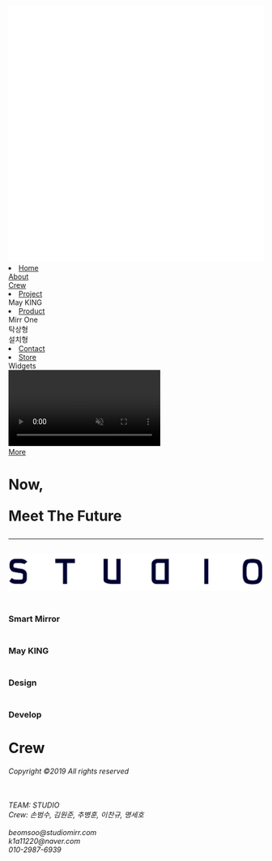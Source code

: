 <!DOCTYPE html>
<html>
<head>
  <meta charset="UTF-8">
  <title>STUDIO</title>
  <meta http-equiv="X-UA-Compatible" content="IE=edge">
  <link rel="stylesheet" href="./css/main.css">
  <link rel="javascript" href="./js/main.js">
</head>
<body>
    <div id="navbar2">
        <div id="logo">
            <img src="./image/logo.png" alt="로고">
        </div>
    </div>
    <div id="navbar">
        <li class="navbar-item">    
            <a href="./main.html">Home</a>
            <div class="hidden-content">
                <div>
                    <a href="#mainbox2">About</a>
                </div>
                <div>
                    <a href="#mainbox4">Crew</a>
                </div>
            </div>
        </li>
        <li class="navbar-item">    
            <a href="./Project.html">Project</a>
            <div class="hidden-content">
                <div>
                    May KING
                </div>
            </div>
        </li>
        <li class="navbar-item">    
            <a href="./Product.html">Product</a>
            <div class="hidden-content">
                <div>
                    Mirr One
                </div>
                <div>
                    탁상형
                </div>
                <div>
                    설치형
                </div>
            </div>
        </li>
        <li class="navbar-item">    
            <a href="./Contact.html">Contact</a>
        </li>         
        <li class="navbar-item">    
            <a href="./Store.html">Store</a>
            <div class="hidden-content">
                <div>
                    Widgets
                </div>
            </div>
        </li> 
    </div>
    <div id="main">
        <video id="movie" autoplay muted loop>
            <source src="./media/main.mp4" type="video/mp4">
        </video>
    </div>
    <div class="mainbox1">
        <a href="./Product.html"><div class="clickbox1">More</div></a>
        <h1 class="box5-content">
            <p><div>Now,</div></p>
            <div>
                Meet The Future
            </div>
            <hr class="hr" align="left">
        </h1>  
    </div>
    <div>
    <div id="mainbox2">
        <img class="centerlogo" src="./image/textlogo.png" alt="로고">
        <div class="mainbox3" id="mirrorBox">
            <h3><br>Smart Mirror</h3>
            <!-- <div class="textcenter1">
                STUDIO는 가정용 스마트미러의<br> 보급을 위해 Mirr One을 개발하였습니다.
            </div> -->
        </div>
        <div class="mainbox3" id="maykingBox">
            <h3><br>May KING</h3>
            <!-- <div class="textcenter1">STUDIO는 사회적 목표를 위해<br> May KING 프로젝트를
                진행하고<br> 있습니다. May KING 프로젝트는<br> 다가오는 4번째 물결 속에서
                정보격차를 줄이고자 하는 STUDIO의 작은 노력 입니다.
            </div> -->
        </div>
        <div class="mainbox3" id="designBox">
            <h3><br>Design</h3>
        </div>
        <div class="mainbox3" id="developBox">
            <h3><br>Develop</h3>
        </div>
    </div>
    <div id="mainbox4">
        <div class="crew"><h1>Crew</h1></div>
        <div id="crew3" class="center">
            <div class='crew2'></div>
            <div class='crew2'></div>
            <div class='crew2'></div>
            <div class='crew2'></div>
            <div class='crew2'></div>
        </div>
    </div>
    <div id="footer">
        <div id="box5">
            <div id="footerline"> 
                <h6 id="footer-center">
                    <div class="textcenter1"><h6>Copyright ©2019 All rights reserved</h6></div><br>
                    <div>TEAM: STUDIO</div>
                    <div>Crew: 손범수, 김원준, 추병훈, 이찬규, 명세호</div><br>
                    <div>beomsoo@studiomirr.com</div>
                    <div>k1a11220@naver.com</div>
                    <div>010-2987-6939</div>
                </h6>
            </div>
        </div>
    </body>
</html>
